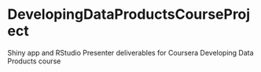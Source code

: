 # DevelopingDataProductsCourseProject
Shiny app and RStudio Presenter deliverables for Coursera Developing Data Products course
